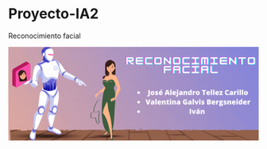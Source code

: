 # Proyecto-IA2
Reconocimiento facial


![Image text](https://github.com/valegb13/Proyecto-IA2/blob/main/Banner-Inteligencia%20Artificial.gif)

